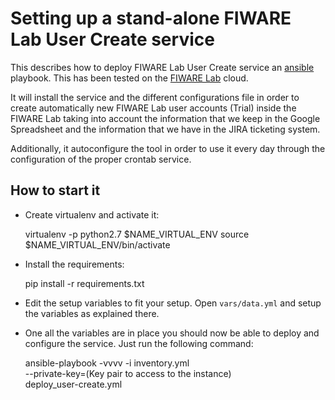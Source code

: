 # Setting up a stand-alone FIWARE Lab User Create service

This describes how to deploy FIWARE Lab User Create service an 
[ansible](http://www.ansible.com) playbook. This has been tested on the 
[FIWARE Lab](https://cloud.lab.fiware.org) cloud.

It will install the service and the different configurations file in order 
to create automatically new FIWARE Lab user accounts (Trial) inside the FIWARE 
Lab taking into account the information that we keep in the Google Spreadsheet 
and the information that we have in the JIRA ticketing system.

Additionally, it autoconfigure the tool in order to use it every day through 
the configuration of the proper crontab service.

## How to start it

* Create virtualenv and activate it:

    virtualenv -p python2.7 $NAME_VIRTUAL_ENV
    source $NAME_VIRTUAL_ENV/bin/activate

* Install the requirements:

    pip install -r requirements.txt

* Edit the setup variables to fit your setup. Open `vars/data.yml` and setup
  the variables as explained there.

* One all the variables are in place you should now be able to deploy and 
  configure the service. Just run the following command:

    ansible-playbook -vvvv -i inventory.yml \
    --private-key=(Key pair to access to the instance) \
    deploy_user-create.yml


